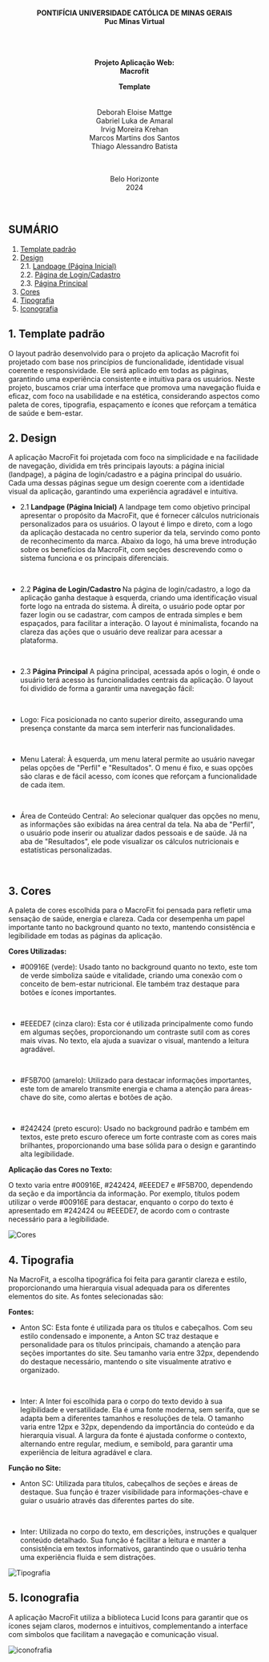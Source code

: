 
<div style="text-align: center;">
 
<br> <br> <br>

**PONTIFÍCIA UNIVERSIDADE CATÓLICA DE MINAS GERAIS**
<br>
**Puc Minas Virtual**


<br><br><br>
**Projeto Aplicação Web: 
<br>
Macrofit**

<strong>Template</Strong>
<br><br><br> 
Deborah Eloise Mattge  
Gabriel Luka de Amaral  
Irvig Moreira Krehan  
Marcos Martins dos Santos  
Thiago Alessandro Batista

<br><br>
Belo Horizonte 
<br>
2024 
<br><br><br>
</div>


## SUMÁRIO

1. [Template padrão](#template-padrão)
2. [Design](#design)  
   2.1. [Landpage (Página Inicial)](#landpage-página-inicial)  
   2.2. [Página de Login/Cadastro](#página-de-logincadastro)  
   2.3. [Página Principal](#página-principal)
3. [Cores](#cores)
4. [Tipografia](#tipografia)
5. [Iconografia](#iconografia)





## 1. Template padrão

O layout padrão desenvolvido para o projeto da aplicação Macrofit foi projetado com base nos princípios de funcionalidade, identidade visual coerente e responsividade. Ele será aplicado em todas as páginas, garantindo uma experiência consistente e intuitiva para os usuários. Neste projeto, buscamos criar uma interface que promova uma navegação fluida e eficaz, com foco na usabilidade e na estética, considerando aspectos como paleta de cores, tipografia, espaçamento e ícones que reforçam a temática de saúde e bem-estar.

## 2. Design

A aplicação MacroFit foi projetada com foco na simplicidade e na facilidade de navegação, dividida em três principais layouts: a página inicial (landpage), a página de login/cadastro e a página principal do usuário. Cada uma dessas páginas segue um design coerente com a identidade visual da aplicação, garantindo uma experiência agradável e intuitiva.


- 2.1 <strong>Landpage (Página Inicial)</strong>
A landpage tem como objetivo principal apresentar o propósito da MacroFit, que é fornecer cálculos nutricionais personalizados para os usuários. O layout é limpo e direto, com a logo da aplicação destacada no centro superior da tela, servindo como ponto de reconhecimento da marca. Abaixo da logo, há uma breve introdução sobre os benefícios da MacroFit, com seções descrevendo como o sistema funciona e os principais diferenciais.
 
<br>

- 2.2 <strong>Página de Login/Cadastro </strong>
Na página de login/cadastro, a logo da aplicação ganha destaque à esquerda, criando uma identificação visual forte logo na entrada do sistema. À direita, o usuário pode optar por fazer login ou se cadastrar, com campos de entrada simples e bem espaçados, para facilitar a interação. O layout é minimalista, focando na clareza das ações que o usuário deve realizar para acessar a plataforma.
<br>

- 2.3 <strong>Página Principal</strong>
A página principal, acessada após o login, é onde o usuário terá acesso às funcionalidades centrais da aplicação. O layout foi dividido de forma a garantir uma navegação fácil:

<br>

- Logo: Fica posicionada no canto superior direito, assegurando uma presença constante da marca sem interferir nas funcionalidades.
  
 <br>
 
- Menu Lateral: À esquerda, um menu lateral permite ao usuário navegar pelas opções de "Perfil" e "Resultados". O menu é fixo, e suas opções são claras e de fácil acesso, com ícones que reforçam a funcionalidade de cada item.
  
<br>

- Área de Conteúdo Central: Ao selecionar qualquer das opções no menu, as informações são exibidas na área central da tela. Na aba de "Perfil", o usuário pode inserir ou atualizar dados pessoais e de saúde. Já na aba de "Resultados", ele pode visualizar os cálculos nutricionais e estatísticas personalizadas.
  
<br>

## 3. Cores

A paleta de cores escolhida para o MacroFit foi pensada para refletir uma sensação de saúde, energia e clareza. Cada cor desempenha um papel importante tanto no background quanto no texto, mantendo consistência e legibilidade em todas as páginas da aplicação.

<strong>Cores Utilizadas:</strong>

- #00916E (verde):
Usado tanto no background quanto no texto, este tom de verde simboliza saúde e vitalidade, criando uma conexão com o conceito de bem-estar nutricional. Ele também traz destaque para botões e ícones importantes.

<br>

- #EEEDE7 (cinza claro):
Esta cor é utilizada principalmente como fundo em algumas seções, proporcionando um contraste sutil com as cores mais vivas. No texto, ela ajuda a suavizar o visual, mantendo a leitura agradável.

<br>

- #F5B700 (amarelo):
Utilizado para destacar informações importantes, este tom de amarelo transmite energia e chama a atenção para áreas-chave do site, como alertas e botões de ação.

<br>

- #242424 (preto escuro):
Usado no background padrão e também em textos, este preto escuro oferece um forte contraste com as cores mais brilhantes, proporcionando uma base sólida para o design e garantindo alta legibilidade.

<strong>Aplicação das Cores no Texto:</strong>

O texto varia entre #00916E, #242424, #EEEDE7 e #F5B700, dependendo da seção e da importância da informação. Por exemplo, títulos podem utilizar o verde #00916E para destacar, enquanto o corpo do texto é apresentado em #242424 ou #EEEDE7, de acordo com o contraste necessário para a legibilidade.

![Cores](img/colors.jpg)

## 4. Tipografia

Na MacroFit, a escolha tipográfica foi feita para garantir clareza e estilo, proporcionando uma hierarquia visual adequada para os diferentes elementos do site. As fontes selecionadas são:

<strong>Fontes:</strong>
- Anton SC:
Esta fonte é utilizada para os títulos e cabeçalhos. Com seu estilo condensado e imponente, a Anton SC traz destaque e personalidade para os títulos principais, chamando a atenção para seções importantes do site. Seu tamanho varia entre 32px, dependendo do destaque necessário, mantendo o site visualmente atrativo e organizado.

<br>

- Inter:
A Inter foi escolhida para o corpo do texto devido à sua legibilidade e versatilidade. Ela é uma fonte moderna, sem serifa, que se adapta bem a diferentes tamanhos e resoluções de tela. O tamanho varia entre 12px e 32px, dependendo da importância do conteúdo e da hierarquia visual. A largura da fonte é ajustada conforme o contexto, alternando entre regular, medium, e semibold, para garantir uma experiência de leitura agradável e clara.

<strong>Função no Site:</strong>

- Anton SC: Utilizada para títulos, cabeçalhos de seções e áreas de destaque. Sua função é trazer visibilidade para informações-chave e guiar o usuário através das diferentes partes do site.
  
<br>

- Inter: Utilizada no corpo do texto, em descrições, instruções e qualquer conteúdo detalhado. Sua função é facilitar a leitura e manter a consistência em textos informativos, garantindo que o usuário tenha uma experiência fluida e sem distrações.

![Tipografia](img/typography.jpg)

## 5. Iconografia

A aplicação MacroFit utiliza a biblioteca Lucid Icons para garantir que os ícones sejam claros, modernos e intuitivos, complementando a interface com símbolos que facilitam a navegação e comunicação visual.

![iconofrafia](img/icons.jpg)
